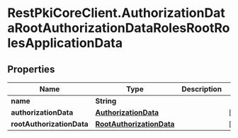 # RestPkiCoreClient.AuthorizationDataRootAuthorizationDataRolesRootRolesApplicationData

## Properties
Name | Type | Description | Notes
------------ | ------------- | ------------- | -------------
**name** | **String** |  | 
**authorizationData** | [**AuthorizationData**](AuthorizationData.md) |  | [optional] 
**rootAuthorizationData** | [**RootAuthorizationData**](RootAuthorizationData.md) |  | [optional] 
